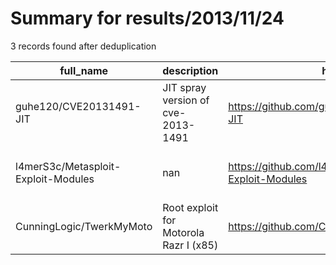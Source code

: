 
# Summary for results/2013/11/24
    
3 records found after deduplication

| full_name | description | html_url | matched_list | matched_count | pushed_at | size | stargazers_count | language | forks_count | vul_ids |
|-------------------------------------|----------------------------------------|--------------------------------------------------------|---------------------------------------------|-----------------|---------------------------|--------|--------------------|------------|---------------|-------------------|
| guhe120/CVE20131491-JIT | JIT spray version of cve-2013-1491 | https://github.com/guhe120/CVE20131491-JIT | ['cve-2'] | 1 | 2013-11-24 10:57:52+00:00 | 146 | 9 | Java | 10 | ['CVE-2013-1491'] |
| l4merS3c/Metasploit-Exploit-Modules | nan | https://github.com/l4merS3c/Metasploit-Exploit-Modules | ['exploit', 'metasploit module OR payload'] | 2 | 2013-11-24 03:39:29+00:00 | 104 | 0 | nan | 0 | [] |
| CunningLogic/TwerkMyMoto | Root exploit for Motorola Razr I (x85) | https://github.com/CunningLogic/TwerkMyMoto | ['exploit'] | 1 | 2013-11-24 18:38:33+00:00 | 108 | 2 | Java | 1 | [] |
